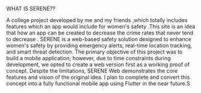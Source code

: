 WHAT IS SERENE??


A college  project developed by me and my friends ,which totally includes features which an  app would include for women's safety .This site is an idea that how an app can be created to decrease the crime rates that never tend to decrease . 
SERENE is a web-based safety solution designed to enhance women's safety by providing emergency alerts, real-time location tracking, and smart threat detection. The primary objective of this project was to build a mobile application; however, due to time constraints during development, we opted to create a web version first as a working proof of concept.
Despite the limitations, SERENE Web demonstrates the core features and vision of the original idea. I plan to complete and convert this concept into a fully functional mobile app using Flutter in the near future.S
